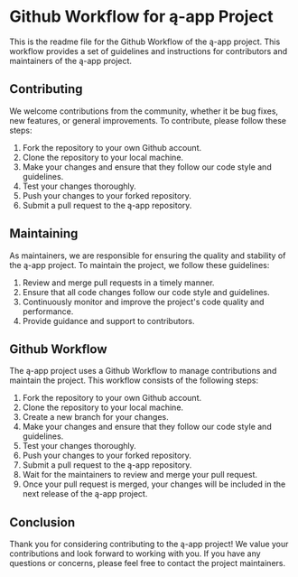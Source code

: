 # Github Workflow for ą-app Project

This is the readme file for the Github Workflow of the ą-app project. This workflow provides a set of guidelines and instructions for contributors and maintainers of the ą-app project.

## Contributing

We welcome contributions from the community, whether it be bug fixes, new features, or general improvements. To contribute, please follow these steps:

1.  Fork the repository to your own Github account.
2.  Clone the repository to your local machine.
3.  Make your changes and ensure that they follow our code style and guidelines.
4.  Test your changes thoroughly.
5.  Push your changes to your forked repository.
6.  Submit a pull request to the ą-app repository.

## Maintaining

As maintainers, we are responsible for ensuring the quality and stability of the ą-app project. To maintain the project, we follow these guidelines:

1.  Review and merge pull requests in a timely manner.
2.  Ensure that all code changes follow our code style and guidelines.
3.  Continuously monitor and improve the project's code quality and performance.
4.  Provide guidance and support to contributors.

## Github Workflow

The ą-app project uses a Github Workflow to manage contributions and maintain the project. This workflow consists of the following steps:

1.  Fork the repository to your own Github account.
2.  Clone the repository to your local machine.
3.  Create a new branch for your changes.
4.  Make your changes and ensure that they follow our code style and guidelines.
5.  Test your changes thoroughly.
6.  Push your changes to your forked repository.
7.  Submit a pull request to the ą-app repository.
8.  Wait for the maintainers to review and merge your pull request.
9.  Once your pull request is merged, your changes will be included in the next release of the ą-app project.

## Conclusion

Thank you for considering contributing to the ą-app project! We value your contributions and look forward to working with you. If you have any questions or concerns, please feel free to contact the project maintainers.

